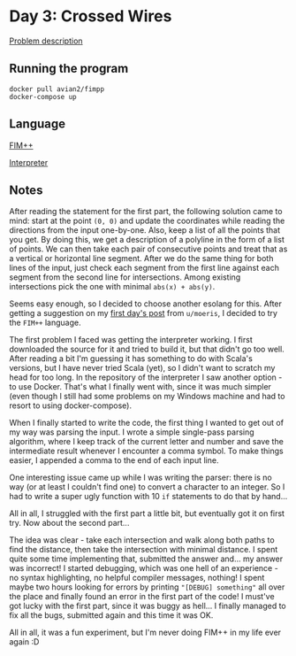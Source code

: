 # Day 3: Crossed Wires

[Problem description](https://adventofcode.com/2019/day/3)

## Running the program
```
docker pull avian2/fimpp
docker-compose up
```

## Language
[FIM++](https://esolangs.org/wiki/FiM++)

[Interpreter](https://github.com/avian2/fimpp)

## Notes
After reading the statement for the first part, the following solution came to
mind: start at the point `(0, 0)` and update the coordinates while reading the
directions from the input one-by-one. Also, keep a list of all the points that
you get. By doing this, we get a description of a polyline in the form of a list
of points. We can then take each pair of consecutive points and treat that as a
vertical or horizontal line segment. After we do the same thing for both lines
of the input, just check each segment from the first line against each segment
from the second line for intersections. Among existing intersections pick the
one with minimal `abs(x) + abs(y)`.

Seems easy enough, so I decided to choose another esolang for this. After
getting a suggestion on my [first day's post](https://www.reddit.com/r/adventofcode/comments/e4yi75/2019_day_1_rockstar_solution/)
from `u/moeris`, I decided to try the `FIM++` language.

The first problem I faced was getting the interpreter working. I first
downloaded the source for it and tried to build it, but that didn't go too well.
After reading a bit I'm guessing it has something to do with Scala's versions,
but I have never tried Scala (yet), so I didn't want to scratch my head for too
long. In the repository of the interpreter I saw another option - to use Docker.
That's what I finally went with, since it was much simpler (even though I still
had some problems on my Windows machine and had to resort to using docker-compose).

When I finally started to write the code, the first thing I wanted to get out of
my way was parsing the input. I wrote a simple single-pass parsing algorithm,
where I keep track of the current letter and number and save the intermediate
result whenever I encounter a comma symbol. To make things easier, I appended
a comma to the end of each input line.

One interesting issue came up while I was writing the parser: there is no way
(or at least I couldn't find one) to convert a character to an integer. So I had
to write a super ugly function with 10 `if` statements to do that by hand...

All in all, I struggled with the first part a little bit, but eventually got it
on first try. Now about the second part...

The idea was clear - take each intersection and walk along both paths to find
the distance, then take the intersection with minimal distance. I spent quite
some time implementing that, submitted the answer and... my answer was
incorrect! I started debugging, which was one hell of an experience - no syntax
highlighting, no helpful compiler messages, nothing! I spent maybe two hours
looking for errors by printing `"[DEBUG] something"` all over the place and
finally found an error in the first part of the code! I must've got lucky with
the first part, since it was buggy as hell... I finally managed to fix all the
bugs, submitted again and this time it was OK.

All in all, it was a fun experiment, but I'm never doing FIM++ in my life ever
again :D